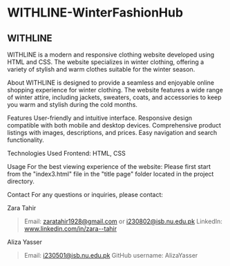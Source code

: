 # WITHLINE-WinterFashionHub

WITHLINE
--------
WITHLINE is a modern and responsive clothing website developed using HTML and CSS. The website specializes in winter clothing, offering a variety of stylish and warm clothes suitable for the winter season.

About
WITHLINE is designed to provide a seamless and enjoyable online shopping experience for winter clothing. The website features a wide range of winter attire, including jackets, sweaters, coats, and accessories to keep you warm and stylish during the cold months. 


Features
User-friendly and intuitive interface. 
Responsive design compatible with both mobile and desktop devices.
Comprehensive product listings with images, descriptions, and prices.
Easy navigation and search functionality.

Technologies Used
Frontend: HTML, CSS

Usage
For the best viewing experience of the website:
Please first start from the "index3.html" file in the "title page" folder located in the project directory.

Contact
For any questions or inquiries, please contact:

Zara Tahir
> Email: zaratahir1928@gmail.com  or i230802@isb.nu.edu.pk
> LinkedIn: www.linkedin.com/in/zara--tahir

Aliza Yasser
> Email: i230501@isb.nu.edu.pk
> GitHub username: AlizaYasser

